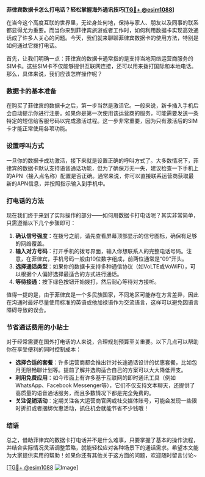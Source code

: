 **菲律宾数据卡怎么打电话？轻松掌握海外通讯技巧[[TG💪+ @esim1088](https://t.me/s/esim1088)]**

在当今这个高度互联的世界里，无论身处何地，保持与家人、朋友以及同事的联系都显得尤为重要。而当你来到菲律宾旅游或者工作时，如何利用数据卡实现高效通话成了许多人关心的问题。今天，我们就来聊聊菲律宾数据卡的使用方法，特别是如何通过它拨打电话。

首先，让我们明确一点：菲律宾的数据卡通常指的是支持当地网络运营商服务的SIM卡。这些SIM卡不仅能够提供互联网连接，还可以用来拨打国际和本地电话。那么，具体来说，我们应该怎样操作呢？

### 数据卡的基本准备

在购买了菲律宾的数据卡之后，第一步当然是激活它。一般来说，新卡插入手机后会自动提示你进行注册。如果你是第一次使用该运营商的服务，可能需要发送一条特定的短信给客服号码以完成激活过程。这一步非常重要，因为只有激活后的SIM卡才能正常使用各项功能。

### 设置呼叫方式

一旦你的数据卡成功激活，接下来就是设置正确的呼叫方式了。大多数情况下，菲律宾的数据卡默认支持语音通话功能，但为了确保万无一失，建议检查一下手机上的APN（接入点名称）配置是否正确。通常来说，你可以直接联系运营商获取最新的APN信息，并按照指示输入到手机中。

### 打电话的方法

现在我们终于来到了实际操作的部分——如何用数据卡打电话呢？其实非常简单，只需遵循以下几个步骤即可：

1. **确认信号强度**：在拨号之前，请先查看屏幕顶部显示的信号图标，确保有足够的网络覆盖。
2. **输入对方号码**：打开手机的拨号界面，输入你想联系人的完整电话号码。注意，在菲律宾，手机号码一般由10位数字组成，前两位通常是“09”开头。
3. **选择通话类型**：如果你的数据卡支持多种通信协议（如VoLTE或VoWiFi），可以根据个人偏好选择最适合的方式进行通话。
4. **等待接通**：按下绿色按钮开始拨打，然后耐心等待对方接听。

值得一提的是，由于菲律宾是一个多民族国家，不同地区可能存在方言差异，因此在沟通时最好尽量使用标准的英语或他加禄语作为交流语言，这样可以避免因语言障碍导致的误会。

### 节省通话费用的小贴士

对于经常需要在国外打电话的人来说，合理规划预算至关重要。以下几点可以帮助你在享受便利的同时控制成本：

- **选择合适的套餐**：许多运营商都会推出针对长途通话设计的优惠套餐，比如包月无限畅聊计划等。提前了解并选购适合自己的方案可以大大降低开支。
- **利用免费应用**：如今市面上有许多基于互联网的即时通讯工具（例如WhatsApp、Facebook Messenger等），它们不仅支持文本聊天，还提供了高质量的语音通话服务，而且多数情况下都是完全免费的。
- **关注促销活动**：定期关注各大运营商官网或社交媒体账号，可能会发现一些限时折扣或者捆绑优惠活动，抓住机会就能节省不少钱哦！

### 结语

总之，借助菲律宾的数据卡打电话并不是什么难事，只要掌握了基本的操作流程，并结合实际情况灵活调整策略，就能轻松应对各种场景下的通话需求。希望本文能为大家提供实用的帮助！如果你还有其他关于这方面的问题，欢迎随时留言讨论~

[[TG💪+ @esim1088](https://t.me/s/esim1088) ![Image](https://i.postimg.cc/4NQfJmqS/Snipaste-2025-05-13-00-14-12.png)]
